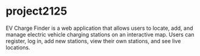 # project2125
EV Charge Finder is a web application that allows users to locate, add, and manage electric vehicle charging stations on an interactive map. Users can register, log in, add new stations, view their own stations, and see live locations.
